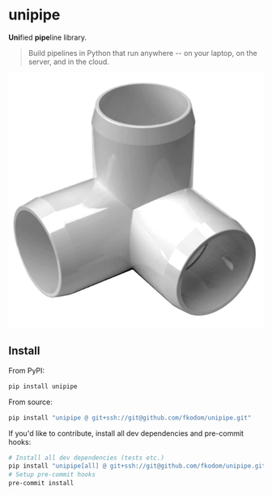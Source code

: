 # unipipe

**Uni**fied **pipe**line library. 

> Build pipelines in Python that run anywhere -- on your laptop, on the server, and in the cloud.  

![flo](doc/img/unipipe.png)


## Install

From PyPI:
```bash
pip install unipipe
```

From source:
```bash
pip install "unipipe @ git+ssh://git@github.com/fkodom/unipipe.git"
```

If you'd like to contribute, install all dev dependencies and pre-commit hooks:
```bash
# Install all dev dependencies (tests etc.)
pip install "unipipe[all] @ git+ssh://git@github.com/fkodom/unipipe.git"
# Setup pre-commit hooks
pre-commit install
```